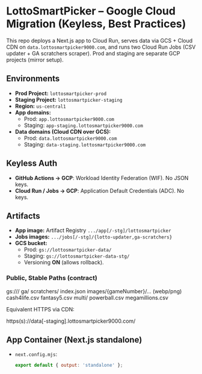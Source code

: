 # LottoSmartPicker – Google Cloud Migration (Keyless, Best Practices)

This repo deploys a Next.js app to Cloud Run, serves data via GCS + Cloud CDN on
`data.lottosmartpicker9000.com`, and runs two Cloud Run Jobs (CSV updater + GA scratchers scraper).
Prod and staging are separate GCP projects (mirror setup).

## Environments

- **Prod Project:** `lottosmartpicker-prod`
- **Staging Project:** `lottosmartpicker-staging`
- **Region:** `us-central1`
- **App domains:**  
  - Prod: `app.lottosmartpicker9000.com`  
  - Staging: `app-staging.lottosmartpicker9000.com`
- **Data domains (Cloud CDN over GCS):**  
  - Prod: `data.lottosmartpicker9000.com`  
  - Staging: `data-staging.lottosmartpicker9000.com`

## Keyless Auth

- **GitHub Actions → GCP**: Workload Identity Federation (WIF). No JSON keys.
- **Cloud Run / Jobs → GCP**: Application Default Credentials (ADC). No keys.

## Artifacts

- **App image:** Artifact Registry `.../app[/-stg]/lottosmartpicker`
- **Jobs images:** `.../jobs[/-stg]/{lotto-updater,ga-scratchers}`
- **GCS bucket:**  
  - Prod: `gs://lottosmartpicker-data/`  
  - Staging: `gs://lottosmartpicker-data-stg/`  
  - Versioning **ON** (allows rollback).

### Public, Stable Paths (contract)

gs://<bucket>/
ga/
scratchers/
index.json
images/{gameNumber}/... (webp/png)
cash4life.csv
fantasy5.csv
multi/
powerball.csv
megamillions.csv


Equivalent HTTPS via CDN:

https(s)://data[-staging].lottosmartpicker9000.com/<same-path>


## App Container (Next.js standalone)

- `next.config.mjs`:
  ```js
  export default { output: 'standalone' };

